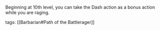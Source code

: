 Beginning at 10th level, you can take the Dash action as a bonus action while you are raging.

tags: [[Barbarian#Path of the Battlerager]]